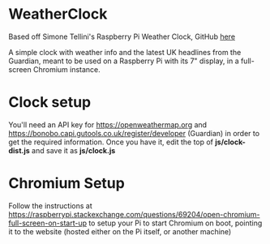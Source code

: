 # WeatherClock

Based off Simone Tellini's Raspberry Pi Weather Clock, GitHub [here](https://github.com/wiz78/WeatherClock)

A simple clock with weather info and the latest UK headlines from the Guardian, meant to be used on a Raspberry Pi with its 7" display, in a full-screen Chromium instance.

# Clock setup

You'll need an API key for https://openweathermap.org and https://bonobo.capi.gutools.co.uk/register/developer (Guardian) in order to get the required information. Once you have it, edit the top of **js/clock-dist.js** and save it as **js/clock.js**

# Chromium Setup

Follow the instructions at https://raspberrypi.stackexchange.com/questions/69204/open-chromium-full-screen-on-start-up to setup your Pi to start Chromium on boot, pointing it to the website (hosted either on the Pi itself, or another machine)
